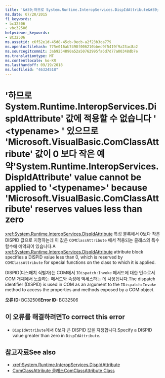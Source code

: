 ```yaml
---
title: '&#39;하므로 System.Runtime.InteropServices.DispIdAttribute&#39; 값에 적용할 수 없습니다 &#39; &lt;typename&gt; &#39; 있으므로 &#39;Microsoft.VisualBasic.ComClassAttribute&#39; 값이 0 보다 작은 예약'
ms.date: 07/20/2015
f1_keywords:
- bc32506
- vbc32506
helpviewer_keywords:
- BC32506
ms.assetid: c6f52e1d-45d8-45cb-9ecb-a2f23b3ca779
ms.openlocfilehash: 775e016ab7498f006210bbec9f5419f9a23ac8a2
ms.sourcegitcommit: 3ab9254890a52a50762995fa6d7d77a00348db7e
ms.translationtype: MT
ms.contentlocale: ko-KR
ms.lasthandoff: 09/19/2018
ms.locfileid: "46324518"
---
```

# <a name="39systemruntimeinteropservicesdispidattribute39-value-cannot-be-applied-to-39lttypenamegt39-because-39microsoftvisualbasiccomclassattribute39-reserves-values-less-than-zero"></a><span data-ttu-id="a5b68-102">&#39;하므로 System.Runtime.InteropServices.DispIdAttribute&#39; 값에 적용할 수 없습니다 &#39; &lt;typename&gt; &#39; 있으므로 &#39;Microsoft.VisualBasic.ComClassAttribute&#39; 값이 0 보다 작은 예약</span><span class="sxs-lookup"><span data-stu-id="a5b68-102">&#39;System.Runtime.InteropServices.DispIdAttribute&#39; value cannot be applied to &#39;&lt;typename&gt;&#39; because &#39;Microsoft.VisualBasic.ComClassAttribute&#39; reserves values less than zero</span></span>
<span data-ttu-id="a5b68-103"><xref:System.Runtime.InteropServices.DispIdAttribute> 특성 블록에서 0보다 작은 DISPID 값으로 지정하는데 이 값은 `COMClassAttribute` 에서 적용되는 클래스의 특수 함수에 예약되어 있습니다.</span><span class="sxs-lookup"><span data-stu-id="a5b68-103">A <xref:System.Runtime.InteropServices.DispIdAttribute> attribute block specifies a DISPID value less than 0, which is reserved by `COMClassAttribute` for special functions on the class to which it is applied.</span></span>  
  
 <span data-ttu-id="a5b68-104">DISPID(디스패치 식별자)는 COM에서 `IDispatch:Invoke` 메서드에 대한 인수로서 COM 개체에서 노출하는 메서드와 속성에 액세스하는 데 사용됩니다.</span><span class="sxs-lookup"><span data-stu-id="a5b68-104">The dispatch identifier (DISPID) is used in COM as an argument to the `IDispatch:Invoke` method to access the properties and methods exposed by a COM object.</span></span>  
  
 <span data-ttu-id="a5b68-105">**오류 ID:** BC32506</span><span class="sxs-lookup"><span data-stu-id="a5b68-105">**Error ID:** BC32506</span></span>  
  
## <a name="to-correct-this-error"></a><span data-ttu-id="a5b68-106">이 오류를 해결하려면</span><span class="sxs-lookup"><span data-stu-id="a5b68-106">To correct this error</span></span>  
  
-   <span data-ttu-id="a5b68-107">`DispIdAttribute`에서 0보다 큰 DISPID 값을 지정합니다.</span><span class="sxs-lookup"><span data-stu-id="a5b68-107">Specify a DISPID value greater than zero in `DispIdAttribute`.</span></span>  
  
## <a name="see-also"></a><span data-ttu-id="a5b68-108">참고자료</span><span class="sxs-lookup"><span data-stu-id="a5b68-108">See also</span></span>

- <xref:System.Runtime.InteropServices.DispIdAttribute>
- [<span data-ttu-id="a5b68-109">ComClassAttribute 클래스</span><span class="sxs-lookup"><span data-stu-id="a5b68-109">ComClassAttribute Class</span></span>](xref:Microsoft.VisualBasic.ComClassAttribute)
